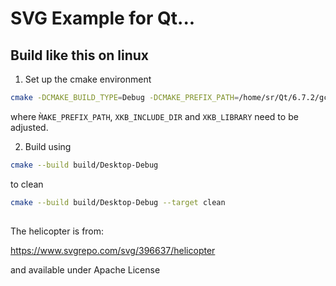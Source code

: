 # SVG Example for Qt...

## Build like this on linux

1. Set up the cmake environment
```bash
cmake -DCMAKE_BUILD_TYPE=Debug -DCMAKE_PREFIX_PATH=/home/sr/Qt/6.7.2/gcc_64/lib/cmake -DXKB_INCLUDE_DIR=/usr/include/xkbcommon -DXKB_LIBRARY=/usr/lib/x86_64-linux-gnu/libxkbcommon.so -S . -B build/Desktop-Debug
```

where 
```M̀AKE_PREFIX_PATH```, ```XKB_INCLUDE_DIR``` and ```XKB_LIBRARY``` need to be adjusted.

2. Build using 

```bash
cmake --build build/Desktop-Debug
```

to clean

```bash
cmake --build build/Desktop-Debug --target clean
```



##

The helicopter is from: 

https://www.svgrepo.com/svg/396637/helicopter 

and available under Apache License



